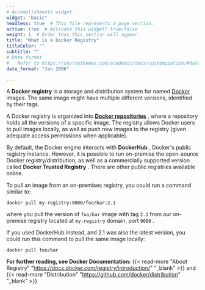```yaml
---
# Accomplishments widget.
widget: "basic"  
headless: true  # This file represents a page section.
active: true  # Activate this widget? true/false
weight: 1  # Order that this section will appear.
title: "What is a Docker Registry"
titleColor: ""
subtitle: ""
# Date format
#   Refer to https://sourcethemes.com/academic/docs/customization/#date-format
date_format: "Jan 2006"

---
```

A <strong>Docker registry</strong> is a storage and distribution system for named [Docker](https://www.aquasec.com/wiki/display/containers/docker+containers) images. The same image might have multiple different versions, identified by their tags.

A Docker registry is organized into **[Docker repositories](/display/containers/docker+image+repositories)** , where a repository holds all the versions of a specific image. The registry allows Docker users to pull images locally, as well as push new images to the registry (given adequate access permissions when applicable).

By default, the Docker engine interacts with <strong>DockerHub</strong> , Docker's public registry instance. However, it is possible to run on-premise the open-source Docker registry/distribution, as well as a commercially supported version called <strong>Docker Trusted Registry</strong> . There are other public registries available online.

To pull an image from an on-premises registry, you could run a command similar to:


```docker pull my-registry:9000/foo/bar:2.1```


where you pull the version of ```foo/bar``` image with tag ```2.1``` from our on-premise registry located at ```my-registry``` domain, port ```9000``` .

If you used DockerHub instead, and 2.1 was also the latest version, you could run this command to pull the same image locally:

```docker pull foo/bar```



**For further reading, see Docker Documentation:** {{< read-more "About Registry"  "https://docs.docker.com/registry/introduction/" "_blank"  >}} and {{< read-more "Distribution"  "https://github.com/docker/distribution" "_blank"  >}}